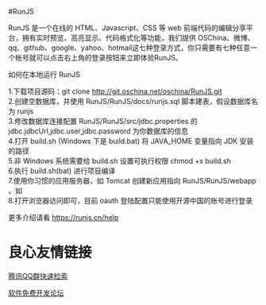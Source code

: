 #RunJS

RunJS 是一个在线的 HTML、Javascript、CSS 等 web 前端代码的编辑分享平台，拥有实时预览、高亮显示、代码格式化等功能，我们提供 OSChina、微博、qq、github、google、yahoo、hotmail这七种登录方式，你只需要有七种任意一个帐号就可以点击右上角的登录按钮来立即体验RunJS。

 

如何在本地运行 RunJS

 1.下载项目源码：git clone http://git.oschina.net/oschina/RunJS.git  
 2.创建空数据库，并使用 RunJS/RunJS/docs/runjs.sql 脚本建表，假设数据库名为 runjs  
 3.修改数据库连接配置 RunJS/RunJS/src/jdbc.properties 的 jdbc.jdbcUrl,jdbc.user,jdbc.password 为你数据库的信息  
 4.打开 build.sh (Windows 下是 build.bat) 将 JAVA_HOME 变量指向 JDK 安装的路径  
 5.非 Windows 系统需要给 build.sh 设置可执行权限 chmod +x build.sh  
 6.执行 build.sh(bat) 进行项目编译  
 7.使用你习惯的应用服务器，如 Tomcat 创建新应用指向 RunJS/RunJS/webapp 。如    
 8.打开浏览器访问即可，目前 oauth 登陆配置只能使用开源中国的账号进行登录

更多介绍请看  https://runjs.cn/help 

 # 良心友情链接

[腾讯QQ群快速检索](http://u.720life.cn/s/8cf73f7c)

[软件免费开发论坛](http://u.720life.cn/s/bbb01dc0)